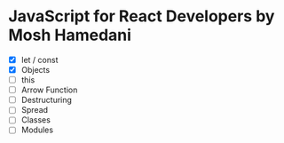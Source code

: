 # JavaScript for React Developers by Mosh Hamedani

- [x] let / const
- [x] Objects
- [ ] this
- [ ] Arrow Function
- [ ] Destructuring
- [ ] Spread
- [ ] Classes
- [ ] Modules